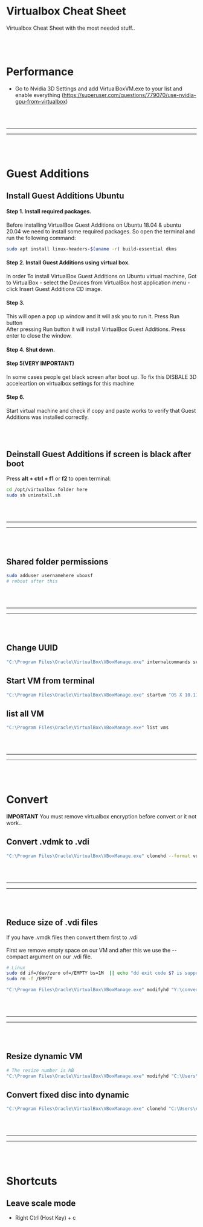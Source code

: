 # Virtualbox Cheat Sheet
Virtualbox Cheat Sheet with the most needed stuff..
<br />
<br />
<br />
<br />


# Performance
- Go to Nvidia 3D Settings and add VirtualBoxVM.exe to your list and enable everything (https://superuser.com/questions/779070/use-nvidia-gpu-from-virtualbox)

<br />
<br />


 _____________________________________________________
 _____________________________________________________


<br />
<br />


# Guest Additions

## Install Guest Additions Ubuntu

#### Step 1. Install required packages. 
Before installing  VirtualBox Guest Additions on Ubuntu 18.04 & ubuntu 20.04 we need to install some required packages. So open the terminal and run the following command:
```bash
sudo apt install linux-headers-$(uname -r) build-essential dkms
```  

#### Step 2. Install Guest Additions using virtual box.
In order To install VirtualBox Guest Additions on Ubuntu virtual machine, Got to VirtualBox  -  select the Devices from VirtualBox host application menu - click Insert Guest Additions CD image.


#### Step 3. 
This will open a pop up window and it will ask you to run it. Press Run button <br />
After pressing Run button it will install VirtualBox Guest Additions. Press enter to close the window.


#### Step 4. Shut down. 



#### Step 5(VERY IMPORTANT)
In some cases people get black screen after boot up. To fix this DISBALE 3D acceleartion on virtualbox settings for this machine


#### Step 6.
Start virtual machine and check if copy and paste works to verify that Guest Additions was installed correctly.

<br />
<br />


## Deinstall Guest Additions if screen is black after boot
Press **alt + ctrl + f1** or **f2** to open terminal:
```bash
cd /opt/virtualbox folder here
sudo sh uninstall.sh
```  

<br />
<br />


 _____________________________________________________
 _____________________________________________________


<br />
<br />

## Shared folder permissions
```bash
sudo adduser usernamehere vboxsf
# reboot after this
```  

<br />
<br />


 _____________________________________________________
 _____________________________________________________


<br />
<br />

## Change UUID
```bash
"C:\Program Files\Oracle\VirtualBox\VBoxManage.exe" internalcommands sethduuid "C:\Users\Administrator\VirtualBox VMs\Ubuntu 20.04 LTS v4\Ubuntu 20.04 LTS v4.vdi"
```  

## Start VM from terminal
```bash
"C:\Program Files\Oracle\VirtualBox\VBoxManage.exe" startvm "OS X 10.11 El Capitan Retail" --x
```  

## list all VM
```bash
"C:\Program Files\Oracle\VirtualBox\VBoxManage.exe" list vms
```  



<br />
<br />


 _____________________________________________________
 _____________________________________________________


<br />
<br />

# Convert
**IMPORTANT**
You must remove virtualbox encryption before convert or it not work..


## Convert .vdmk to .vdi
```bash
"C:\Program Files\Oracle\VirtualBox\VBoxManage.exe" clonehd --format vdi "Y:\Ubuntu 20.04 LTS v3\Ubuntu 20.04 LTS v3.vmdk" "Y:\convertarea\Ubuntu 20.04 LTS v3\Ubuntu 20.04 LTS v3.vdi"
```  



<br />
<br />


 _____________________________________________________
 _____________________________________________________


<br />
<br />


## Reduce size of .vdi files
If you have .vmdk files then convert them first to .vdi <br />
<br />
First we remove empty space on our VM and after this we use the --compact argument on our .vdi file.

```bash
# Linux
sudo dd if=/dev/zero of=/EMPTY bs=1M  || echo "dd exit code $? is suppressed"
sudo rm -f /EMPTY
```  

```bash
"C:\Program Files\Oracle\VirtualBox\VBoxManage.exe" modifyhd "Y:\convertarea\Ubuntu 20.04 LTS v3\Ubuntu 20.04 LTS v3.vdi" --compact
```  



<br />
<br />


 _____________________________________________________
 _____________________________________________________


<br />
<br />

## Resize dynamic VM
```bash
# The resize number is MB
"C:\Program Files\Oracle\VirtualBox\VBoxManage.exe" modifyhd "C:\Users\Administrator\VirtualBox VMs\Windows 7\Windows 7.vdi" --resize 200000
```  

## Convert fixed disc into dynamic
```bash
"C:\Program Files\Oracle\VirtualBox\VBoxManage.exe" clonehd "C:\Users\Administrator\VirtualBox VMs\Windows 7\Windows 7.vmdk" "C:\Users\Administrator\VirtualBox VMs\Windows 7\Windows 7 dynamic-DRIVE.vmdk" --variant Standard
```  


<br />
<br />


 _____________________________________________________
 _____________________________________________________


<br />
<br />

# Shortcuts

## Leave scale mode
- Right Ctrl (Host Key) + c
